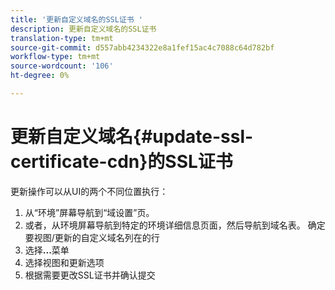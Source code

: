 ```yaml
---
title: '更新自定义域名的SSL证书 '
description: 更新自定义域名的SSL证书
translation-type: tm+mt
source-git-commit: d557abb4234322e8a1fef15ac4c7088c64d782bf
workflow-type: tm+mt
source-wordcount: '106'
ht-degree: 0%

---
```


# 更新自定义域名{#update-ssl-certificate-cdn}的SSL证书

更新操作可以从UI的两个不同位置执行：

1. 从“环境”屏幕导航到“域设置”页。
1. 或者，从环境屏幕导航到特定的环境详细信息页面，然后导航到域名表。
确定要视图/更新的自定义域名列在的行
1. 选择&#x200B;**...**&#x200B;菜单
1. 选择视图和更新选项
1. 根据需要更改SSL证书并确认提交
